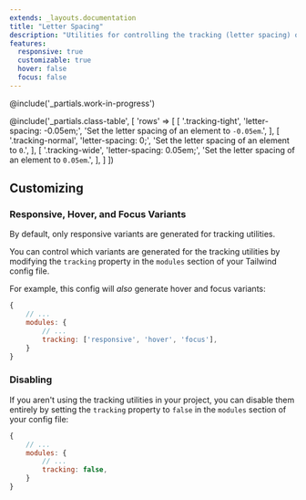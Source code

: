```yaml
---
extends: _layouts.documentation
title: "Letter Spacing"
description: "Utilities for controlling the tracking (letter spacing) of an element."
features:
  responsive: true
  customizable: true
  hover: false
  focus: false
---
```


@include('_partials.work-in-progress')

@include('_partials.class-table', [
  'rows' => [
    [
      '.tracking-tight',
      'letter-spacing: -0.05em;',
      'Set the letter spacing of an element to <code>-0.05em</code>.',
    ],
    [
      '.tracking-normal',
      'letter-spacing: 0;',
      'Set the letter spacing of an element to <code>0</code>.',
    ],
    [
      '.tracking-wide',
      'letter-spacing: 0.05em;',
      'Set the letter spacing of an element to <code>0.05em</code>.',
    ],
  ]
])

## Customizing

### Responsive, Hover, and Focus Variants

By default, only responsive variants are generated for tracking utilities.

You can control which variants are generated for the tracking utilities by modifying the `tracking` property in the `modules` section of your Tailwind config file.

For example, this config will _also_ generate hover and focus variants:

```js
{
    // ...
    modules: { 
        // ...
        tracking: ['responsive', 'hover', 'focus'],
    }
}
```

### Disabling

If you aren't using the tracking utilities in your project, you can disable them entirely by setting the `tracking` property to `false` in the `modules` section of your config file:

```js
{
    // ...
    modules: {
        // ...
        tracking: false,
    }
}
```
